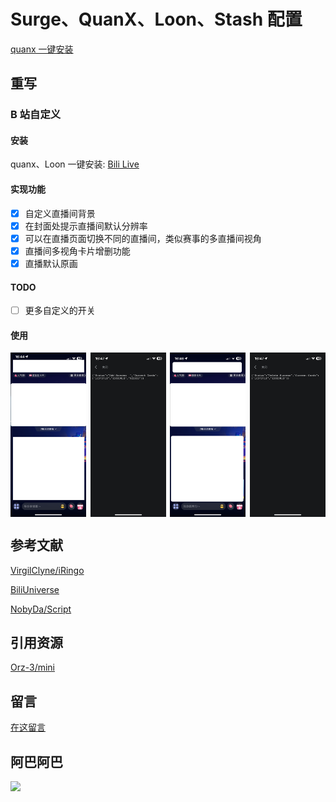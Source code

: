 # Surge、QuanX、Loon、Stash 配置

[quanx 一键安装](stash://install-config?url=https://mirror.ghproxy.com/https://raw.githubusercontent.com/Erica-Iris/SQLS/main/Stash/config.yaml)

## 重写

### B 站自定义

#### 安装

quanx、Loon 一键安装: [Bili Live](http://boxjs.com/#/sub/add/https%3A%2F%2Fgithub.com%2FErica-Iris%2FSQLS%2Fraw%2Fmain%2Fboxjs%2FBili.Advanced.json "Bili Live")

#### 实现功能

- [x] 自定义直播间背景
- [x] 在封面处提示直播间默认分辨率
- [x] 可以在直播页面切换不同的直播间，类似赛事的多直播间视角
- [x] 直播间多视角卡片增删功能
- [x] 直播默认原画

#### TODO

- [ ] 更多自定义的开关

#### 使用

<div style="display: flex; justify-content: space-between;">
    <img src="./assets/添加卡片.PNG" alt="添加卡片功能" style="width: 24%;"/>
    <img src="./assets/添加卡片成功.PNG" alt="添加卡片成功" style="width: 24%;"/>
    <img src="./assets/移除卡片.PNG" alt="移除卡片" style="width: 24%;"/>
    <img src="./assets/移除卡片成功.PNG" alt="移除卡片成功" style="width: 24%;"/>
</div>

## 参考文献

[VirgilClyne/iRingo](https://github.com/VirgilClyne/iRingo)

[BiliUniverse](https://github.com/BiliUniverse)

[NobyDa/Script](https://github.com/NobyDa/Script)

## 引用资源

[Orz-3/mini](https://github.com/Orz-3/mini)

## 留言

[在这留言](https://github.com/Erica-Iris/SQLS/issues)

## 阿巴阿巴

![](https://profile-counter.glitch.me/SQLS/count.svg)
